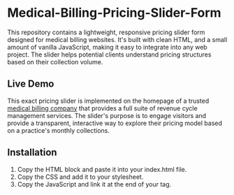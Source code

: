 # Medical-Billing-Pricing-Slider-Form
This repository contains a lightweight, responsive pricing slider form designed for medical billing websites. It's built with clean HTML, and a small amount of vanilla JavaScript, making it easy to integrate into any web project. The slider helps potential clients understand pricing structures based on their collection volume.<br>
<h2>Live Demo</h2>
This exact pricing slider is implemented on the homepage of a trusted <a href='https://bellmedex.com'>medical billing company</a> that provides a full suite of revenue cycle management services. The slider's purpose is to engage visitors and provide a transparent, interactive way to explore their pricing model based on a practice's monthly collections.<br>
<h2>Installation</h2>
<ol>
  <li>Copy the HTML block and paste it into your index.html file.</li>
  <li>Copy the CSS and add it to your stylesheet.</li>
  <li>Copy the JavaScript and link it at the end of your <body> tag.</li>
</ol>
